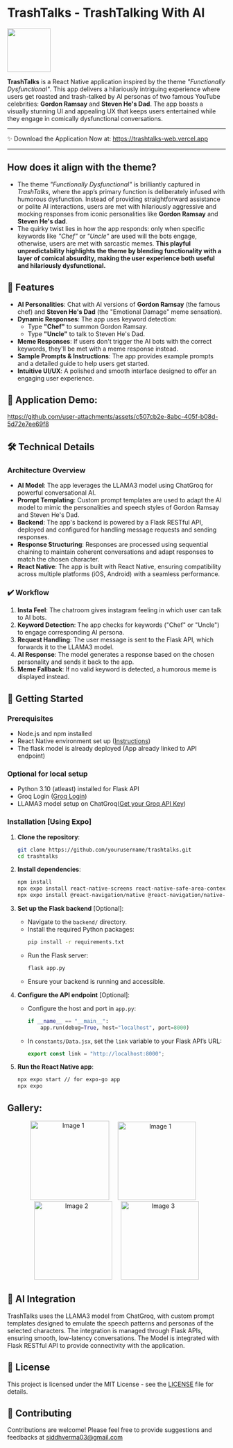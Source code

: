 # TrashTalks - TrashTalking With AI
<img src="https://github.com/user-attachments/assets/a0db19f6-0be6-4891-a923-9799f6a7450e" width="100px" height="100px"/> 

**TrashTalks** is a React Native application inspired by the theme *"Functionally Dysfunctional"*. This app delivers a hilariously intriguing experience where users get roasted and trash-talked by AI personas of two famous YouTube celebrities: **Gordon Ramsay** and **Steven He's Dad**. The app boasts a visually stunning UI and appealing UX that keeps users entertained while they engage in comically dysfunctional conversations.

---
✨ Download the Application Now at: https://trashtalks-web.vercel.app

---

## How does it align with the theme?
- The theme *"Functionally Dysfunctional"* is brilliantly captured in *TrashTalks*, where the app’s primary function is deliberately infused with humorous dysfunction. Instead of providing straightforward assistance or polite AI interactions, users are met with hilariously aggressive and mocking responses from iconic personalities like **Gordon Ramsay** and **Steven He's dad**.
-  The quirky twist lies in how the app responds: only when specific keywords like *"Chef"* or *"Uncle"* are used will the bots engage, otherwise, users are met with sarcastic memes. **This playful unpredictability highlights the theme by blending functionality with a layer of comical absurdity, making the user experience both useful and hilariously dysfunctional.**

## 🎉 Features

- **AI Personalities**: Chat with AI versions of **Gordon Ramsay** (the famous chef) and **Steven He's Dad** (the "Emotional Damage" meme sensation).
- **Dynamic Responses**: The app uses keyword detection:
  - Type **"Chef"** to summon Gordon Ramsay.
  - Type **"Uncle"** to talk to Steven He's Dad.
- **Meme Responses**: If users don't trigger the AI bots with the correct keywords, they'll be met with a meme response instead.
- **Sample Prompts & Instructions**: The app provides example prompts and a detailed guide to help users get started.
- **Intuitive UI/UX**: A polished and smooth interface designed to offer an engaging user experience.

## 🎨 Application Demo:

https://github.com/user-attachments/assets/c507cb2e-8abc-405f-b08d-5d72e7ee69f8


## 🛠️ Technical Details

### Architecture Overview

- **AI Model**: The app leverages the LLAMA3 model using ChatGroq for powerful conversational AI.
- **Prompt Templating**: Custom prompt templates are used to adapt the AI model to mimic the personalities and speech styles of Gordon Ramsay and Steven He's Dad.
- **Backend**: The app's backend is powered by a Flask RESTful API, deployed and configured for handling message requests and sending responses.
- **Response Structuring**: Responses are processed using sequential chaining to maintain coherent conversations and adapt responses to match the chosen character.
- **React Native**: The app is built with React Native, ensuring compatibility across multiple platforms (iOS, Android) with a seamless performance.

### ✔️ Workflow

1. **Insta Feel**: The chatroom gives instagram feeling in which user can talk to AI bots.
2. **Keyword Detection**: The app checks for keywords ("Chef" or "Uncle") to engage corresponding AI persona.
3. **Request Handling**: The user message is sent to the Flask API, which forwards it to the LLAMA3 model.
4. **AI Response**: The model generates a response based on the chosen personality and sends it back to the app.
5. **Meme Fallback**: If no valid keyword is detected, a humorous meme is displayed instead.

## 🚀 Getting Started

### Prerequisites

- Node.js and npm installed
- React Native environment set up ([Instructions](https://reactnative.dev/docs/environment-setup))
- The flask model is already deployed (App already linked to API endpoint)

### Optional for local setup
- Python 3.10 (atleast) installed for Flask API
- Groq Login ([Groq Login](https://groq.com))
- LLAMA3 model setup on ChatGroq([Get your Groq API Key](https://console.groq.com/keys))

### Installation [Using Expo]

1. **Clone the repository**:
   ```bash
   git clone https://github.com/yourusername/trashtalks.git
   cd trashtalks
   ```

2. **Install dependencies**:
   ```bash
   npm install
   npx expo install react-native-screens react-native-safe-area-context
   npx expo install @react-navigation/native @react-navigation/native-stack
   ```

3. **Set up the Flask backend** [Optional]:
   - Navigate to the `backend/` directory.
   - Install the required Python packages:
     ```bash
     pip install -r requirements.txt
     ```
   - Run the Flask server:
     ```bash
     flask app.py
     ```
   - Ensure your backend is running and accessible.

4. **Configure the API endpoint** [Optional]:
    - Configure the host and port in `app.py`:
      ```python
      if __name__ == "__main__":
          app.run(debug=True, host="localhost", port=8000)
      ```
   - In `constants/Data.jsx`, set the `link` variable to your Flask API’s URL:
     ```javascript
     export const link = "http://localhost:8000";
     ```

5. **Run the React Native app**:
   ```bash
   npx expo start // for expo-go app
   npx expo 
   ```

## Gallery:
<p align="center">
  <img src="https://github.com/user-attachments/assets/b0a6ad99-b744-461e-b808-53cb5f2d4212?raw=true" alt="Image 1" width="182"/>&nbsp;&nbsp;&nbsp;&nbsp;
  <img src="https://github.com/user-attachments/assets/d1c33846-b551-43d9-b001-bb8866eea88a?raw=true" alt="Image 1" width="180"/>&nbsp;&nbsp;&nbsp;&nbsp;
  <img src="https://github.com/user-attachments/assets/0ea8f98f-c740-4d7a-8948-c72342b305be?raw=true" alt="Image 2" width="180"/>&nbsp;&nbsp;&nbsp;&nbsp;
  <img src="https://github.com/user-attachments/assets/030bba9d-0065-4d46-86e2-9b2651ef5198?raw=true" alt="Image 3" width="180"/>
</p>

## 🤖 AI Integration

TrashTalks uses the LLAMA3 model from ChatGroq, with custom prompt templates designed to emulate the speech patterns and personas of the selected characters. The integration is managed through Flask APIs, ensuring smooth, low-latency conversations. The Model is integrated with Flask RESTful API to provide connectivity with the application.

## 📝 License

This project is licensed under the MIT License - see the [LICENSE](LICENSE) file for details.

## 🤝 Contributing

Contributions are welcome! Please feel free to provide suggestions and feedbacks at [siddhverma03@gmail.com](mailto:siddhverma03@gmail.com)

